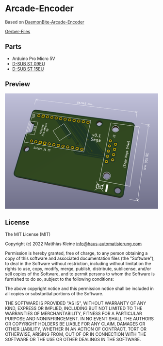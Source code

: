 # Arcade-Encoder

Based on [DaemonBite-Arcade-Encoder](https://github.com/MickGyver/DaemonBite-Arcade-Encoder)

[Gerber-Files](https://github.com/klein0r/pcb-arcade-encoder/releases)

## Parts

- Arduino Pro Micro 5V
- [D-SUB ST 09EU](https://www.reichelt.de/d-sub-stecker-9-polig-gewinkelt-rm-2-77-d-sub-st-09eu-p6986.html)
- [D-SUB ST 15EU](https://www.reichelt.de/d-sub-stecker-15-polig-gewinkelt-rm-9-4-d-sub-st-15eu-p6994.html)

## Preview

![PCB Preview](https://raw.githubusercontent.com/klein0r/pcb-arcade-encoder/master/preview.png)

## License

The MIT License (MIT)

Copyright (c) 2022 Matthias Kleine <info@haus-automatisierung.com>

Permission is hereby granted, free of charge, to any person obtaining a copy
of this software and associated documentation files (the "Software"), to deal
in the Software without restriction, including without limitation the rights
to use, copy, modify, merge, publish, distribute, sublicense, and/or sell
copies of the Software, and to permit persons to whom the Software is
furnished to do so, subject to the following conditions:

The above copyright notice and this permission notice shall be included in
all copies or substantial portions of the Software.

THE SOFTWARE IS PROVIDED "AS IS", WITHOUT WARRANTY OF ANY KIND, EXPRESS OR
IMPLIED, INCLUDING BUT NOT LIMITED TO THE WARRANTIES OF MERCHANTABILITY,
FITNESS FOR A PARTICULAR PURPOSE AND NONINFRINGEMENT. IN NO EVENT SHALL THE
AUTHORS OR COPYRIGHT HOLDERS BE LIABLE FOR ANY CLAIM, DAMAGES OR OTHER
LIABILITY, WHETHER IN AN ACTION OF CONTRACT, TORT OR OTHERWISE, ARISING FROM,
OUT OF OR IN CONNECTION WITH THE SOFTWARE OR THE USE OR OTHER DEALINGS IN
THE SOFTWARE.
